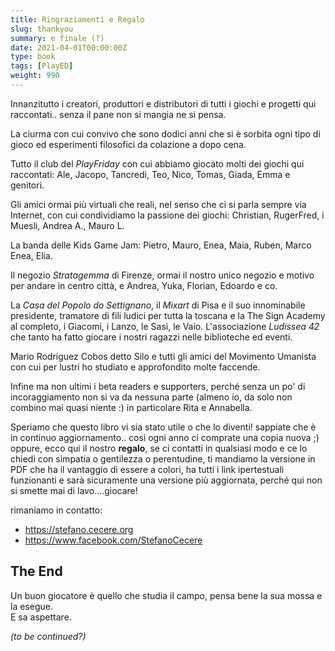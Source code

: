 ```yaml
---
title: Ringraziamenti e Regalo
slug: thankyou
summary: e finale (?)
date: 2021-04-01T00:00:00Z
type: book
tags: [PlayED]
weight: 990
---
```

Innanzitutto i creatori, produttori e distributori di tutti i giochi e progetti qui raccontati.. senza il pane non si mangia ne si pensa.

La ciurma con cui convivo che sono dodici anni che si è sorbita ogni tipo di gioco ed esperimenti filosofici da colazione a dopo cena.

Tutto il club del *PlayFriday* con cui abbiamo giocato molti dei giochi qui raccontati: Ale, Jacopo, Tancredi, Teo, Nico, Tomas, Giada, Emma e genitori.

Gli amici ormai più virtuali che reali, nel senso che ci si parla sempre via Internet, con cui condividiamo la passione dei giochi: Christian, RugerFred, i Muesli, Andrea A., Mauro L.

La banda delle Kids Game Jam: Pietro, Mauro, Enea, Maia, Ruben, Marco Enea, Elia.

Il negozio *Stratagemma* di Firenze, ormai il nostro unico negozio e motivo per andare in centro città, e Andrea, Yuka, Florian, Edoardo e co.

La *Casa del Popolo do Settignano*, il *Mixart* di Pisa e il suo innominabile presidente, tramatore di fili ludici per tutta la toscana e la The Sign Academy al completo, i Giacomi, i Lanzo, le Sasi, le Vaio.
L'associazione *Ludissea 42* che tanto ha fatto giocare i nostri ragazzi nelle biblioteche ed eventi.  

Mario Rodriguez Cobos detto Silo e tutti gli amici del Movimento Umanista con cui per lustri ho studiato e approfondito molte faccende.

Infine ma non ultimi i beta readers e supporters, perché senza un po' di incoraggiamento non si va da nessuna parte (almeno io, da solo non combino mai quasi niente :) in particolare Rita e Annabella.

Speriamo che questo libro vi sia stato utile o che lo diventi!
sappiate che è in continuo aggiornamento.. così ogni anno ci comprate una copia nuova ;) oppure, ecco qui il nostro **regalo**, se ci contatti in qualsiasi modo e ce lo chiedi con simpatia o gentilezza o perentudine, ti mandiamo la versione in PDF che ha il vantaggio di essere a colori, ha tutti i link ipertestuali funzionanti e sarà sicuramente una versione più aggiornata, perché qui non si smette mai di lavo....giocare!

rimaniamo in contatto:

- <https://stefano.cecere.org>
- <https://www.facebook.com/StefanoCecere>

## The End

Un buon giocatore è quello che studia il campo, pensa bene la sua mossa e la esegue.    
E sa aspettare.  

*(to be continued?)*

